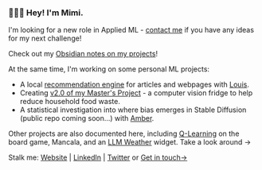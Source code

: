 ### 👩🏻‍💻 Hey! I'm Mimi. 

I'm looking for a new role in Applied ML - [contact me](mailto:mimireyburn@gmail.com) if you have any ideas for my next challenge!

Check out my [Obsidian notes on my projects](https://publish.obsidian.md/mimi/)!

At the same time, I'm working on some personal ML projects: 

- A local [recommendation engine](https://github.com/mimireyburn/Anchor) for articles and webpages with [Louis](https://github.com/lhorrell99).
- Creating [v2.0 of my Master's Project](https://github.com/myPocketKitchen/PK2.0) - a computer vision fridge to help reduce household food waste.
- A statistical investigation into where bias emerges in Stable Diffusion (public repo coming soon...) with [Amber](https://github.com/amberrignell).

Other projects are also documented here, including [Q-Learning](https://github.com/mimireyburn/MancalaBot) on the board game, Mancala, and an [LLM Weather](https://github.com/mimireyburn/LLMyWeather) widget. Take a look around -> 

Stalk me: [Website](https://www.mimireyburn.com/) | [LinkedIn](https://www.linkedin.com/in/mimireyburn/) | [Twitter](https://twitter.com/mireyburn)  or  [Get in touch->](mailto:mimireyburn@gmail.com?subject=Hello!) 

<!--
**mimireyburn/mimireyburn** is a ✨ _special_ ✨ repository because its `README.md` (this file) appears on your GitHub profile.

Here are some ideas to get you started:

- 🔭 I’m currently working on ...
- 🌱 I’m currently learning ...
- 👯 I’m looking to collaborate on ...
- 🤔 I’m looking for help with ...
- 💬 Ask me about ...
- 📫 How to reach me: ...
- 😄 Pronouns: ...
- ⚡ Fun fact: ...
-->
